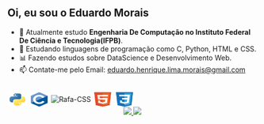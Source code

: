 <h2>Oi, eu sou o Eduardo Morais</h2>

- 🔭 Atualmente estudo <strong>Engenharia De Computação no Instituto Federal De Ciência e Tecnologia(IFPB)</strong>.
- 🌱 Estudando linguagens de programação como C, Python, HTML e CSS.
- 📊 Fazendo estudos sobre DataScience e Desenvolvimento Web.
- 📫 Contate-me pelo Email: eduardo.henrique.lima.morais@gmail.com
<div style="display: inline_block"><br>
  <img align="center" alt="Python" height="30" width="40" src="https://raw.githubusercontent.com/devicons/devicon/master/icons/python/python-original.svg">
  <img align="center" alt="C" height="30" width="40" src="https://raw.githubusercontent.com/devicons/devicon/master/icons/c/c-original.svg">
  <img align="center" alt="Rafa-CSS" height="30" width="40" src="https://cdn.jsdelivr.net/gh/devicons/devicon/icons/jupyter/jupyter-original-wordmark.svg" 
/>
  <img align="center" alt="Rafa-HTML" height="30" width="40" src="https://raw.githubusercontent.com/devicons/devicon/master/icons/html5/html5-original.svg">
  <img align="center" alt="CSS" height="30" width="40" src="https://raw.githubusercontent.com/devicons/devicon/master/icons/css3/css3-original.svg">
</div>
<div align="center">
  <a href="https://github.com/Eduardo-Morais">
  <img height="140px" src="https://github-readme-stats.vercel.app/api?username=Eduardo-Morais&show_icons=true&theme=blue-green&include_all_commits=true&count_private=true"/>
  <img height="140px" src="https://github-readme-stats.vercel.app/api/top-langs/?username=Eduardo-Morais&layout=compact&langs_count=7&theme=blue-green"/>
</div>
